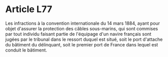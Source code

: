 # Article L77

Les infractions à la convention internationale du 14 mars 1884, ayant pour objet d'assurer la protection des câbles sous-marins, qui sont commises par tout individu faisant partie de l'équipage d'un navire français sont jugées par le tribunal dans le ressort duquel est situé, soit le port d'attache du bâtiment du délinquant, soit le premier port de France dans lequel est conduit le bâtiment.